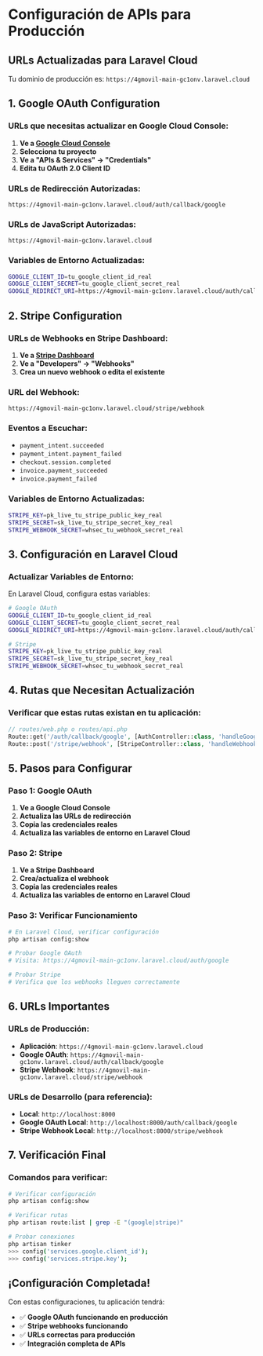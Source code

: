 # Configuración de APIs para Producción

## URLs Actualizadas para Laravel Cloud

Tu dominio de producción es: `https://4gmovil-main-gc1onv.laravel.cloud`

## 1. Google OAuth Configuration

### URLs que necesitas actualizar en Google Cloud Console:

1. **Ve a [Google Cloud Console](https://console.cloud.google.com/)**
2. **Selecciona tu proyecto**
3. **Ve a "APIs & Services" → "Credentials"**
4. **Edita tu OAuth 2.0 Client ID**

### URLs de Redirección Autorizadas:
```
https://4gmovil-main-gc1onv.laravel.cloud/auth/callback/google
```

### URLs de JavaScript Autorizadas:
```
https://4gmovil-main-gc1onv.laravel.cloud
```

### Variables de Entorno Actualizadas:
```bash
GOOGLE_CLIENT_ID=tu_google_client_id_real
GOOGLE_CLIENT_SECRET=tu_google_client_secret_real
GOOGLE_REDIRECT_URI=https://4gmovil-main-gc1onv.laravel.cloud/auth/callback/google
```

## 2. Stripe Configuration

### URLs de Webhooks en Stripe Dashboard:

1. **Ve a [Stripe Dashboard](https://dashboard.stripe.com/)**
2. **Ve a "Developers" → "Webhooks"**
3. **Crea un nuevo webhook o edita el existente**

### URL del Webhook:
```
https://4gmovil-main-gc1onv.laravel.cloud/stripe/webhook
```

### Eventos a Escuchar:
- `payment_intent.succeeded`
- `payment_intent.payment_failed`
- `checkout.session.completed`
- `invoice.payment_succeeded`
- `invoice.payment_failed`

### Variables de Entorno Actualizadas:
```bash
STRIPE_KEY=pk_live_tu_stripe_public_key_real
STRIPE_SECRET=sk_live_tu_stripe_secret_key_real
STRIPE_WEBHOOK_SECRET=whsec_tu_webhook_secret_real
```

## 3. Configuración en Laravel Cloud

### Actualizar Variables de Entorno:

En Laravel Cloud, configura estas variables:

```bash
# Google OAuth
GOOGLE_CLIENT_ID=tu_google_client_id_real
GOOGLE_CLIENT_SECRET=tu_google_client_secret_real
GOOGLE_REDIRECT_URI=https://4gmovil-main-gc1onv.laravel.cloud/auth/callback/google

# Stripe
STRIPE_KEY=pk_live_tu_stripe_public_key_real
STRIPE_SECRET=sk_live_tu_stripe_secret_key_real
STRIPE_WEBHOOK_SECRET=whsec_tu_webhook_secret_real
```

## 4. Rutas que Necesitan Actualización

### Verificar que estas rutas existan en tu aplicación:

```php
// routes/web.php o routes/api.php
Route::get('/auth/callback/google', [AuthController::class, 'handleGoogleCallback']);
Route::post('/stripe/webhook', [StripeController::class, 'handleWebhook']);
```

## 5. Pasos para Configurar

### Paso 1: Google OAuth
1. **Ve a Google Cloud Console**
2. **Actualiza las URLs de redirección**
3. **Copia las credenciales reales**
4. **Actualiza las variables de entorno en Laravel Cloud**

### Paso 2: Stripe
1. **Ve a Stripe Dashboard**
2. **Crea/actualiza el webhook**
3. **Copia las credenciales reales**
4. **Actualiza las variables de entorno en Laravel Cloud**

### Paso 3: Verificar Funcionamiento
```bash
# En Laravel Cloud, verificar configuración
php artisan config:show

# Probar Google OAuth
# Visita: https://4gmovil-main-gc1onv.laravel.cloud/auth/google

# Probar Stripe
# Verifica que los webhooks lleguen correctamente
```

## 6. URLs Importantes

### URLs de Producción:
- **Aplicación**: `https://4gmovil-main-gc1onv.laravel.cloud`
- **Google OAuth**: `https://4gmovil-main-gc1onv.laravel.cloud/auth/callback/google`
- **Stripe Webhook**: `https://4gmovil-main-gc1onv.laravel.cloud/stripe/webhook`

### URLs de Desarrollo (para referencia):
- **Local**: `http://localhost:8000`
- **Google OAuth Local**: `http://localhost:8000/auth/callback/google`
- **Stripe Webhook Local**: `http://localhost:8000/stripe/webhook`

## 7. Verificación Final

### Comandos para verificar:
```bash
# Verificar configuración
php artisan config:show

# Verificar rutas
php artisan route:list | grep -E "(google|stripe)"

# Probar conexiones
php artisan tinker
>>> config('services.google.client_id');
>>> config('services.stripe.key');
```

## ¡Configuración Completada!

Con estas configuraciones, tu aplicación tendrá:
- ✅ **Google OAuth funcionando en producción**
- ✅ **Stripe webhooks funcionando**
- ✅ **URLs correctas para producción**
- ✅ **Integración completa de APIs**
